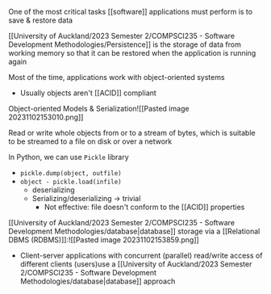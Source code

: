 One of the most critical tasks [[software]] applications must perform is to save & restore data

[[University of Auckland/2023 Semester 2/COMPSCI235 - Software Development Methodologies/Persistence]] is the storage of data from working memory so that it can be restored when the application is running again

Most of the time, applications work with object-oriented systems
- Usually objects aren't [[ACID]] compliant

Object-oriented Models & Serialization![[Pasted image 20231102153010.png]]

Read or write whole objects from or to a stream of bytes, which is suitable to be streamed to a file on disk or over a network

In Python, we can use `Pickle` library
- `pickle.dump(object, outfile)`
- `object - pickle.load(infile)`
	- deserializing
	- Serializing/deserializing $\rightarrow$ trivial
		- Not effective: file doesn't conform to the [[ACID]] properties

[[University of Auckland/2023 Semester 2/COMPSCI235 - Software Development Methodologies/database|database]] storage via a [[Relational DBMS (RDBMS)]]:![[Pasted image 20231102153859.png]]
- Client-server applications with concurrent (parallel) read/write access of different clients (users)use a [[University of Auckland/2023 Semester 2/COMPSCI235 - Software Development Methodologies/database|database]] approach